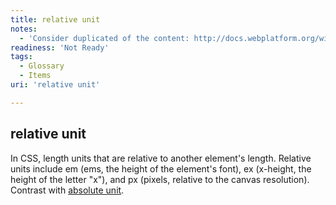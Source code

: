 ```yaml
---
title: relative unit
notes:
  - 'Consider duplicated of the content: http://docs.webplatform.org/wiki/css/data_types/length#Relative%20font%20lengths'
readiness: 'Not Ready'
tags:
  - Glossary
  - Items
uri: 'relative unit'

---
```

## <span>relative unit</span>

In CSS, length units that are relative to another element's length. Relative units include em (ems, the height of the element's font), ex (x-height, the height of the letter "x"), and px (pixels, relative to the canvas resolution). Contrast with [absolute unit](/absolute_unit).

